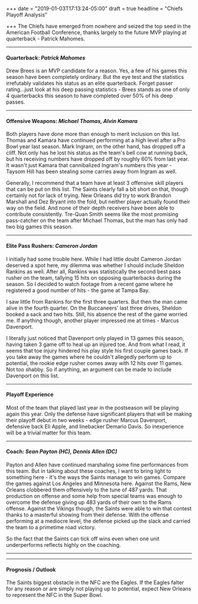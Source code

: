 +++
date = "2019-01-03T17:13:24-05:00"
draft = true
headline = "Chiefs Playoff Analysis"

+++
The Chiefs have emerged from nowhere and seized the top seed in the American Football Conference, thanks largely to the future MVP playing at quarterback - Patrick Mahomes. 

***

#### Quarterback: _Patrick Mahomes_

Drew Brees is an MVP candidate for a reason. Yes, a few of his games this season have been completely ordinary. But the eye test and the statistics irrefutably validates his status as an elite quarterback. Forget passer rating...just look at his deep passing statistics - Brees stands as one of only 4 quarterbacks this season to have completed over 50% of his deep passes.  

***

#### Offensive Weapons: _Michael Thomas, Alvin Kamara_

Both players have done more than enough to merit inclusion on this list. Thomas and Kamara have continued performing at a high level after a Pro Bowl year last season. Mark Ingram, on the other hand, has dropped off a cliff. Not only has he lost his status as the team's bell cow at running back, but his receiving numbers have dropped off by roughly 60% from last year. It wasn't just Kamara that cannibalized Ingram's numbers this year - Taysom Hill has been stealing some carries away from Ingram as well.

Generally, I recommend that a team have at least 3 offensive skill players that can be put on this list. The Saints clearly fall a bit short on that, though certainly not for lack of trying. New Orleans did try to work Brandon Marshall and Dez Bryant into the fold, but neither player actually found their way on the field. And none of their depth receivers have been able to contribute consistently. Tre-Quan Smith seems like the most promising pass-catcher on the team after Michael Thomas, but the man has only had two big games this season.

***

#### Elite Pass Rushers: _Cameron Jordan_

I initially had some trouble here. While I had little doubt Cameron Jordan deserved a spot here, my dilemma was whether I should include Sheldon Rankins as well. After all, Rankins was statistically the second best pass rusher on the team, tallying 15 hits on opposing quarterbacks during the season. So I decided to watch footage from a recent game where he registered a good number of hits - the game at Tampa Bay.

I saw little from Rankins for the first three quarters. But then the man came alive in the fourth quarter. On the Buccaneers' last three drives, Sheldon booked a sack and two hits. Still, his absence the rest of the game worried me. If anything though, another player impressed me at times - Marcus Davenport.

I literally just noticed that Davenport only played in 13 games this season, having taken 3 game off to heal up an injured toe. And from what I read, it seems that toe injury hindered his play style his first couple games back. If you take away the games where he couldn't allegedly perform up to potential, the rookie edge rusher comes away with 12 hits over 11 games. Not too shabby. So if anything, an argument can be made to include Davenport on this list.

***

#### Playoff Experience

Most of the team that played last year in the postseason will be playing again this year. Only the defense have significant players that will be making their playoff debut in two weeks - edge rusher Marcus Davenport, defensive back Eli Apple, and linebacker Demario Davis. So inexperience will be a trivial matter for this team.

***

#### Coach: _Sean Payton (HC), Dennis Allen (DC)_

Payton and Allen have continued marshaling some fine performances from this team. But in talking about these coaches, I want to bring light to something here - it's the ways the Saints manage to win games. Compare the games against Los Angeles and Minnesota here. Against the Rams, New Orleans clobbered them offensively to the tune of 487 yards. That production on offense and some help from special teams was enough to overcome the defense giving up 483 yards of their own to the Rams offense.  Against the Vikings though, the Saints were able to win that contest thanks to a masterful showing from their defense. With the offense performing at a mediocre level, the defense picked up the slack and carried the team to a primetime road victory.

So the fact that the Saints can tick off wins even when one unit underperforms reflects highly on the coaching.

***

***

#### Prognosis / Outlook

The Saints biggest obstacle in the NFC are the Eagles. If the Eagles falter for any reason or are simply not playing up to potential, expect New Orleans to represent the NFC in the Super Bowl.